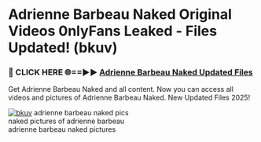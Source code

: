 # Adrienne Barbeau Naked Original Videos 0nlyFans Leaked - Files Updated! (bkuv)

<h3>🔴 CLICK HERE 🌐==►► <a href="https://tinyurl.com/yckcrads" rel="nofollow">Adrienne Barbeau Naked Updated Files</a></h3>

Get Adrienne Barbeau Naked and all content. Now you can access all videos and pictures of Adrienne Barbeau Naked. New Updated Files 2025!

[![bkuv](https://i.imgur.com/hpKpOFt.gif)](https://tinyurl.com/yckcrads)
adrienne barbeau naked pics<br>
naked pictures of adrienne barbeau<br>
adrienne barbeau naked pictures